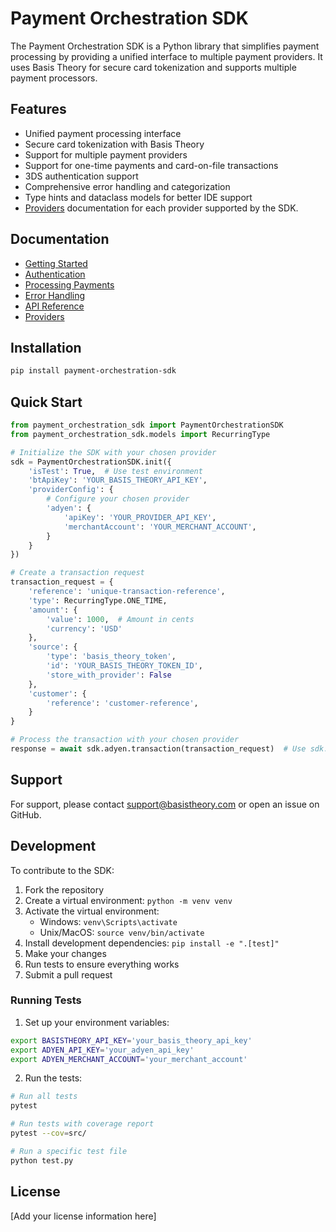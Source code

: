 # Payment Orchestration SDK

The Payment Orchestration SDK is a Python library that simplifies payment processing by providing a unified interface to multiple payment providers. It uses Basis Theory for secure card tokenization and supports multiple payment processors.

## Features

- Unified payment processing interface
- Secure card tokenization with Basis Theory
- Support for multiple payment providers
- Support for one-time payments and card-on-file transactions
- 3DS authentication support
- Comprehensive error handling and categorization
- Type hints and dataclass models for better IDE support
- [Providers](./providers/index.md) documentation for each provider supported by the SDK.

## Documentation

- [Getting Started](./getting-started.md)
- [Authentication](./authentication.md)
- [Processing Payments](./processing-payments.md)
- [Error Handling](./error-handling.md)
- [API Reference](./api-reference.md)
- [Providers](./providers/index.md)

## Installation

```bash
pip install payment-orchestration-sdk
```

## Quick Start

```python
from payment_orchestration_sdk import PaymentOrchestrationSDK
from payment_orchestration_sdk.models import RecurringType

# Initialize the SDK with your chosen provider
sdk = PaymentOrchestrationSDK.init({
    'isTest': True,  # Use test environment
    'btApiKey': 'YOUR_BASIS_THEORY_API_KEY',
    'providerConfig': {
        # Configure your chosen provider
        'adyen': {
            'apiKey': 'YOUR_PROVIDER_API_KEY',
            'merchantAccount': 'YOUR_MERCHANT_ACCOUNT',
        }
    }
})

# Create a transaction request
transaction_request = {
    'reference': 'unique-transaction-reference',
    'type': RecurringType.ONE_TIME,
    'amount': {
        'value': 1000,  # Amount in cents
        'currency': 'USD'
    },
    'source': {
        'type': 'basis_theory_token',
        'id': 'YOUR_BASIS_THEORY_TOKEN_ID',
        'store_with_provider': False
    },
    'customer': {
        'reference': 'customer-reference',
    }
}

# Process the transaction with your chosen provider
response = await sdk.adyen.transaction(transaction_request)  # Use sdk.<provider>.transaction()
```

## Support

For support, please contact [support@basistheory.com](mailto:support@basistheory.com) or open an issue on GitHub. 

## Development

To contribute to the SDK:

1. Fork the repository
2. Create a virtual environment: `python -m venv venv`
3. Activate the virtual environment: 
   - Windows: `venv\Scripts\activate`
   - Unix/MacOS: `source venv/bin/activate`
4. Install development dependencies: `pip install -e ".[test]"`
5. Make your changes
6. Run tests to ensure everything works
7. Submit a pull request

### Running Tests

1. Set up your environment variables:
```bash
export BASISTHEORY_API_KEY='your_basis_theory_api_key'
export ADYEN_API_KEY='your_adyen_api_key'
export ADYEN_MERCHANT_ACCOUNT='your_merchant_account'
```

2. Run the tests:
```bash
# Run all tests
pytest

# Run tests with coverage report
pytest --cov=src/

# Run a specific test file
python test.py
```

## License

[Add your license information here] 